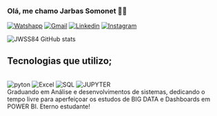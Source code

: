 ### Olá, me chamo Jarbas Somonet 🖐🏻

[![Watshapp](https://img.shields.io/badge/WhatsApp-25D366?style=for-the-badge&logo=whatsapp&logoColor=white)](51-995692832)
[![Gmail](https://img.shields.io/badge/Gmail-D14836?style=for-the-badge&logo=gmail&logoColor=white)](jarbaswssilva@gmail.com)
[![Linkedin](https://img.shields.io/badge/LinkedIn-0077B5?style=for-the-badge&logo=linkedin&logoColor=white)](https://www.linkedin.com/in/jarbas-william-somonet-5286921b0/)
[![Instagram](https://img.shields.io/badge/Instagram-E4405F?style=for-the-badge&logo=instagram&logoColor=white)](https://www.instagram.com/jwss84/)


![JWSS84 GitHub stats](https://github-readme-stats.vercel.app/api?username=JWSS84&show_icons=true&theme=dracula)

## Tecnologias que utilizo;


</div>
<div style="display: inline-block"><br/>
<img align="center" alt="pyton" src="https://img.shields.io/badge/Python-3776AB?style=for-the-badge&logo=python&logoColor=white">
</div>
<div style="display: inline-block"><br/>
<img align="center" alt="Excel" src="https://img.shields.io/badge/Microsoft_Excel-217346?style=for-the-badge&logo=microsoft-excel&logoColor=white">
</div>
<div style="display: inline-block"><br/>
<img align="center" alt="SQL" src="https://img.shields.io/badge/Microsoft_SQL_Server-CC2927?style=for-the-badge&logo=microsoft-sql-server&logoColor=white">
</div>
<div style="display: inline-block"><br/>
<img align="center" alt="JUPYTER" src="https://img.shields.io/badge/Made%20with-Jupyter-orange?style=for-the-badge&logo=Jupyter">
  </div><br>
  Graduando em Análise e desenvolvimentos de sistemas, dedicando o tempo livre para aperfeiçoar os estudos de BIG DATA e Dashboards em POWER BI. Eterno estudante!

